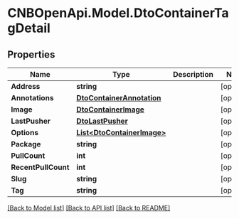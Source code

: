 # CNBOpenApi.Model.DtoContainerTagDetail

## Properties

Name | Type | Description | Notes
------------ | ------------- | ------------- | -------------
**Address** | **string** |  | [optional] 
**Annotations** | [**DtoContainerAnnotation**](DtoContainerAnnotation.md) |  | [optional] 
**Image** | [**DtoContainerImage**](DtoContainerImage.md) |  | [optional] 
**LastPusher** | [**DtoLastPusher**](DtoLastPusher.md) |  | [optional] 
**Options** | [**List&lt;DtoContainerImage&gt;**](DtoContainerImage.md) |  | [optional] 
**Package** | **string** |  | [optional] 
**PullCount** | **int** |  | [optional] 
**RecentPullCount** | **int** |  | [optional] 
**Slug** | **string** |  | [optional] 
**Tag** | **string** |  | [optional] 

[[Back to Model list]](../../README.md#documentation-for-models) [[Back to API list]](../../README.md#documentation-for-api-endpoints) [[Back to README]](../../README.md)

